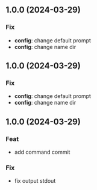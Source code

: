 ## 1.0.0 (2024-03-29)

### Fix

- **config**: change default prompt
- **config**: change name dir

## 1.0.0 (2024-03-29)

### Fix

- **config**: change default prompt
- **config**: change name dir

## 1.0.0 (2024-03-29)

### Feat

- add command commit

### Fix

- fix output stdout
